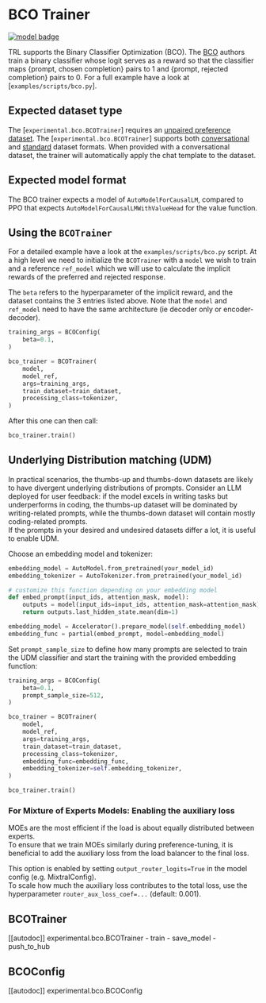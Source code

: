 # BCO Trainer

[![model badge](https://img.shields.io/badge/All_models-BCO-blue)](https://huggingface.co/models?other=bco,trl)

TRL supports the Binary Classifier Optimization (BCO).
The [BCO](https://huggingface.co/papers/2404.04656) authors train a binary classifier whose logit serves as a reward so that the classifier maps {prompt, chosen completion} pairs to 1 and {prompt, rejected completion} pairs to 0.
For a full example have a look at  [`examples/scripts/bco.py`].

## Expected dataset type

The [`experimental.bco.BCOTrainer`] requires an [unpaired preference dataset](dataset_formats#unpaired-preference).
The [`experimental.bco.BCOTrainer`] supports both [conversational](dataset_formats#conversational) and [standard](dataset_formats#standard) dataset formats. When provided with a conversational dataset, the trainer will automatically apply the chat template to the dataset.

## Expected model format

The BCO trainer expects a model of `AutoModelForCausalLM`, compared to PPO that expects `AutoModelForCausalLMWithValueHead` for the value function.

## Using the `BCOTrainer`

For a detailed example have a look at the `examples/scripts/bco.py` script. At a high level we need to initialize the `BCOTrainer` with a `model` we wish to train and a reference `ref_model` which we will use to calculate the implicit rewards of the preferred and rejected response.

The `beta` refers to the hyperparameter of the implicit reward, and the dataset contains the 3 entries listed above. Note that the `model` and `ref_model` need to have the same architecture (ie decoder only or encoder-decoder).

```python
training_args = BCOConfig(
    beta=0.1,
)

bco_trainer = BCOTrainer(
    model,
    model_ref,
    args=training_args,
    train_dataset=train_dataset,
    processing_class=tokenizer,
)
```

After this one can then call:

```python
bco_trainer.train()
```

## Underlying Distribution matching (UDM)

In practical scenarios, the thumbs-up and thumbs-down datasets are likely to have divergent underlying distributions of prompts.
Consider an LLM deployed for user feedback: if the model excels in writing tasks but underperforms in coding, the thumbs-up dataset will be dominated by writing-related prompts, while the thumbs-down dataset will contain mostly coding-related prompts.  
If the prompts in your desired and undesired datasets differ a lot, it is useful to enable UDM.  

Choose an embedding model and tokenizer:

```python
embedding_model = AutoModel.from_pretrained(your_model_id)
embedding_tokenizer = AutoTokenizer.from_pretrained(your_model_id)

# customize this function depending on your embedding model
def embed_prompt(input_ids, attention_mask, model):
    outputs = model(input_ids=input_ids, attention_mask=attention_mask)
    return outputs.last_hidden_state.mean(dim=1)

embedding_model = Accelerator().prepare_model(self.embedding_model)
embedding_func = partial(embed_prompt, model=embedding_model)
```

Set `prompt_sample_size` to define how many prompts are selected to train the UDM classifier and start the training with the provided embedding function:

```python
training_args = BCOConfig(
    beta=0.1,
    prompt_sample_size=512,
)

bco_trainer = BCOTrainer(
    model,
    model_ref,
    args=training_args,
    train_dataset=train_dataset,
    processing_class=tokenizer,
    embedding_func=embedding_func,
    embedding_tokenizer=self.embedding_tokenizer,
)

bco_trainer.train()
```

### For Mixture of Experts Models: Enabling the auxiliary loss

MOEs are the most efficient if the load is about equally distributed between experts.  
To ensure that we train MOEs similarly during preference-tuning, it is beneficial to add the auxiliary loss from the load balancer to the final loss.  

This option is enabled by setting `output_router_logits=True` in the model config (e.g. MixtralConfig).  
To scale how much the auxiliary loss contributes to the total loss, use the hyperparameter `router_aux_loss_coef=...` (default: 0.001).

## BCOTrainer

[[autodoc]] experimental.bco.BCOTrainer
    - train
    - save_model
    - push_to_hub

## BCOConfig

[[autodoc]] experimental.bco.BCOConfig
